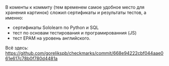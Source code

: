 В коменты к коммиту (тем временем самое удобное место для хранения картинок) сложил сертификаты и результаты тестов, а именно:
- сертификаты Sololearn по Python и SQL
- тест по основам тестирования и програмированния (JS)
- тест EPAM на уровень английского.

Всё здесь:
https://github.com/gorelikspb/checkmarks/commit/668e94222cbf044aae061e617c78b0f780d4481a
